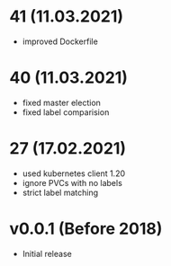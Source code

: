# 41 (11.03.2021)
- improved Dockerfile

# 40 (11.03.2021)
- fixed master election
- fixed label comparision

# 27 (17.02.2021)
- used kubernetes client 1.20
- ignore PVCs with no labels
- strict label matching

# v0.0.1 (Before 2018)
- Initial release
